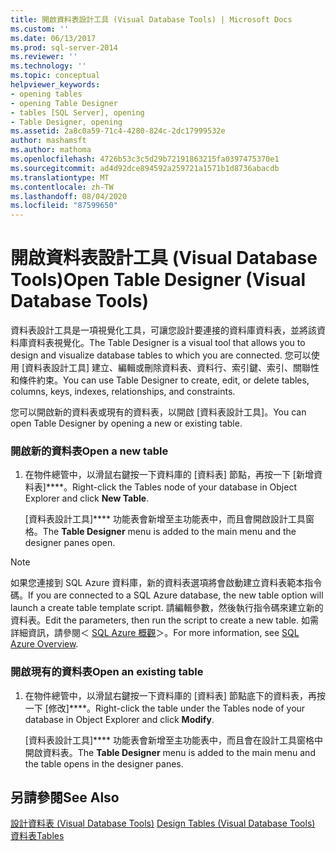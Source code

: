```yaml
---
title: 開啟資料表設計工具 (Visual Database Tools) | Microsoft Docs
ms.custom: ''
ms.date: 06/13/2017
ms.prod: sql-server-2014
ms.reviewer: ''
ms.technology: ''
ms.topic: conceptual
helpviewer_keywords:
- opening tables
- opening Table Designer
- tables [SQL Server], opening
- Table Designer, opening
ms.assetid: 2a8c0a59-71c4-4280-824c-2dc17999532e
author: mashamsft
ms.author: mathoma
ms.openlocfilehash: 4726b53c3c5d29b72191863215fa0397475370e1
ms.sourcegitcommit: ad4d92dce894592a259721a1571b1d8736abacdb
ms.translationtype: MT
ms.contentlocale: zh-TW
ms.lasthandoff: 08/04/2020
ms.locfileid: "87599650"
---
```

# <a name="open-table-designer-visual-database-tools"></a><span data-ttu-id="4e68a-102">開啟資料表設計工具 (Visual Database Tools)</span><span class="sxs-lookup"><span data-stu-id="4e68a-102">Open Table Designer (Visual Database Tools)</span></span>
  <span data-ttu-id="4e68a-103">資料表設計工具是一項視覺化工具，可讓您設計要連接的資料庫資料表，並將該資料庫資料表視覺化。</span><span class="sxs-lookup"><span data-stu-id="4e68a-103">The Table Designer is a visual tool that allows you to design and visualize database tables to which you are connected.</span></span> <span data-ttu-id="4e68a-104">您可以使用 [資料表設計工具] 建立、編輯或刪除資料表、資料行、索引鍵、索引、關聯性和條件約束。</span><span class="sxs-lookup"><span data-stu-id="4e68a-104">You can use Table Designer to create, edit, or delete tables, columns, keys, indexes, relationships, and constraints.</span></span>  
  
 <span data-ttu-id="4e68a-105">您可以開啟新的資料表或現有的資料表，以開啟 [資料表設計工具]。</span><span class="sxs-lookup"><span data-stu-id="4e68a-105">You can open Table Designer by opening a new or existing table.</span></span>  
  
### <a name="open-a-new-table"></a><span data-ttu-id="4e68a-106">開啟新的資料表</span><span class="sxs-lookup"><span data-stu-id="4e68a-106">Open a new table</span></span>  
  
1.  <span data-ttu-id="4e68a-107">在物件總管中，以滑鼠右鍵按一下資料庫的 [資料表] 節點，再按一下 [新增資料表]\*\*\*\*。</span><span class="sxs-lookup"><span data-stu-id="4e68a-107">Right-click the Tables node of your database in Object Explorer and click **New Table**.</span></span>  
  
     <span data-ttu-id="4e68a-108">[資料表設計工具]\*\*\*\* 功能表會新增至主功能表中，而且會開啟設計工具窗格。</span><span class="sxs-lookup"><span data-stu-id="4e68a-108">The **Table Designer** menu is added to the main menu and the designer panes open.</span></span>  
  
> [!NOTE]  
>  <span data-ttu-id="4e68a-109">如果您連接到 SQL Azure 資料庫，新的資料表選項將會啟動建立資料表範本指令碼。</span><span class="sxs-lookup"><span data-stu-id="4e68a-109">If you are connected to a SQL Azure database, the new table option will launch a create table template script.</span></span> <span data-ttu-id="4e68a-110">請編輯參數，然後執行指令碼來建立新的資料表。</span><span class="sxs-lookup"><span data-stu-id="4e68a-110">Edit the parameters, then run the script to create a new table.</span></span> <span data-ttu-id="4e68a-111">如需詳細資訊，請參閱＜ [SQL Azure 概觀](/azure/sql-database/sql-database-technical-overview)＞。</span><span class="sxs-lookup"><span data-stu-id="4e68a-111">For more information, see [SQL Azure Overview](/azure/sql-database/sql-database-technical-overview).</span></span>  
  
### <a name="open-an-existing-table"></a><span data-ttu-id="4e68a-112">開啟現有的資料表</span><span class="sxs-lookup"><span data-stu-id="4e68a-112">Open an existing table</span></span>  
  
1.  <span data-ttu-id="4e68a-113">在物件總管中，以滑鼠右鍵按一下資料庫的 [資料表] 節點底下的資料表，再按一下 [修改]\*\*\*\*。</span><span class="sxs-lookup"><span data-stu-id="4e68a-113">Right-click the table under the Tables node of your database in Object Explorer and click **Modify**.</span></span>  
  
     <span data-ttu-id="4e68a-114">[資料表設計工具]\*\*\*\* 功能表會新增至主功能表中，而且會在設計工具窗格中開啟資料表。</span><span class="sxs-lookup"><span data-stu-id="4e68a-114">The **Table Designer** menu is added to the main menu and the table opens in the designer panes.</span></span>  
  
## <a name="see-also"></a><span data-ttu-id="4e68a-115">另請參閱</span><span class="sxs-lookup"><span data-stu-id="4e68a-115">See Also</span></span>  
 <span data-ttu-id="4e68a-116">[設計資料表 &#40;Visual Database Tools&#41;](../ssms/visual-db-tools/visual-database-tools.md) </span><span class="sxs-lookup"><span data-stu-id="4e68a-116">[Design Tables &#40;Visual Database Tools&#41;](../ssms/visual-db-tools/visual-database-tools.md) </span></span>  
 [<span data-ttu-id="4e68a-117">資料表</span><span class="sxs-lookup"><span data-stu-id="4e68a-117">Tables</span></span>](../relational-databases/tables/tables.md)  
  
  
